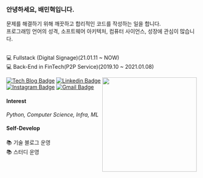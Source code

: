 ### 안녕하세요, 배민혁입니다.
문제를 해결하기 위해 깨끗하고 합리적인 코드를 작성하는 일을 합니다.<br>
프로그래밍 언어의 성격, 소프트웨어 아키텍처, 컴퓨터 사이언스, 성장에 관심이 많습니다.<br>
<br>

💻 Fullstack (Digital Signage)(21.01.11 ~ NOW)<br>
💻 Back-End in FinTech(P2P Service)(2019.10 ~ 2021.01.08)

<img width="250" align="right" src="https://user-images.githubusercontent.com/45564139/102896559-f1185e80-44a9-11eb-83bb-bda1e2802230.png">


[![Tech Blog Badge](http://img.shields.io/badge/-Tech%20blog-black?style=flat-square&logo=github&link=https://bmh8993.github.io/)](https://bmh8993.github.io/)
[![Linkedin Badge](https://img.shields.io/badge/-LinkedIn-blue?style=flat-square&logo=Linkedin&logoColor=white&link=https://www.linkedin.com/in/bmh-dev/)](https://www.linkedin.com/in/bmh-dev/)
[![Instagram Badge](https://img.shields.io/badge/-Instagram-dd2a7b?style=flat-square&logo=instagram&logoColor=white&link=https://www.instagram.com/bae.200.ok/)](https://www.instagram.com/bae.200.ok/)
[![Gmail Badge](https://img.shields.io/badge/-Gmail-d14836?style=flat-square&logo=Gmail&logoColor=white&link=mailto:bmh8993@gmail.com)](mailto:bmh8993@gmail.com)

#### Interest
*Python, Computer Science, Infra, ML*

#### Self-Develop

📚 기술 블로그 운영<br>
📚 스터디 운영

